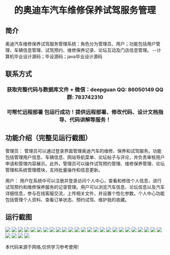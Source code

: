 <p><h1 align="center">的奥迪车汽车维修保养试驾服务管理</h1></p>

## 简介
奥迪汽车维修保养试驾服务管理系统：角色分为管理员、用户；功能包括用户管理、车辆信息管理、试驾预约、维修保养记录、论坛互动及门店信息管理。    --计算机毕业设计源码；毕设源码；java毕业设计源码


## 联系方式
<p><h3 align="center">获取完整代码与数据库文件 + 微信：deepguan QQ: 86050149 QQ群: 783742310</h3></p>
<p><h3 align="center">可帮忙远程部署 包运行成功！提供远程部署、修改代码、设计文档指导、代码讲解等服务！</h3></p>

## 功能介绍（完整见运行截图）
管理员： 管理员可以通过登录界面管理奥迪汽车的维修、保养和试驾服务。功能包括管理用户信息、车辆信息、网站导航菜单、论坛帖子与评论，并负责审核用户申请和管理内容展示。此外，管理员可以操作试驾预约管理、维修保养管理、论坛管理和系统管理模块，支持批量操作和信息更新。

用户： 用户在系统中可以注册并登录访问个人中心，查看和修改个人信息，进行试驾预约和维修保养服务的记录管理。用户可以浏览汽车信息、论坛信息以及汽车详细信息，参与在线客服交流，上传相关文件，并设置个性化参数。个人中心功能包括管理个人资料、查看订单状态、预约试驾、维护我的收藏。


## 运行截图
![](https://bs-1329754181.cos.ap-shanghai.myqcloud.com/ssm/AudiCarMaintenanceServiceManagement/img/001.jpg)
![](https://bs-1329754181.cos.ap-shanghai.myqcloud.com/ssm/AudiCarMaintenanceServiceManagement/img/002.jpg)
![](https://bs-1329754181.cos.ap-shanghai.myqcloud.com/ssm/AudiCarMaintenanceServiceManagement/img/003.jpg)
![](https://bs-1329754181.cos.ap-shanghai.myqcloud.com/ssm/AudiCarMaintenanceServiceManagement/img/004.jpg)
![](https://bs-1329754181.cos.ap-shanghai.myqcloud.com/ssm/AudiCarMaintenanceServiceManagement/img/005.jpg)
![](https://bs-1329754181.cos.ap-shanghai.myqcloud.com/ssm/AudiCarMaintenanceServiceManagement/img/006.jpg)
![](https://bs-1329754181.cos.ap-shanghai.myqcloud.com/ssm/AudiCarMaintenanceServiceManagement/img/007.jpg)
![](https://bs-1329754181.cos.ap-shanghai.myqcloud.com/ssm/AudiCarMaintenanceServiceManagement/img/008.jpg)
![](https://bs-1329754181.cos.ap-shanghai.myqcloud.com/ssm/AudiCarMaintenanceServiceManagement/img/009.jpg)
![](https://bs-1329754181.cos.ap-shanghai.myqcloud.com/ssm/AudiCarMaintenanceServiceManagement/img/010.jpg)
![](https://bs-1329754181.cos.ap-shanghai.myqcloud.com/ssm/AudiCarMaintenanceServiceManagement/img/011.jpg)
![](https://bs-1329754181.cos.ap-shanghai.myqcloud.com/ssm/AudiCarMaintenanceServiceManagement/img/012.jpg)
![](https://bs-1329754181.cos.ap-shanghai.myqcloud.com/ssm/AudiCarMaintenanceServiceManagement/img/013.jpg)
![](https://bs-1329754181.cos.ap-shanghai.myqcloud.com/ssm/AudiCarMaintenanceServiceManagement/img/014.jpg)
![](https://bs-1329754181.cos.ap-shanghai.myqcloud.com/ssm/AudiCarMaintenanceServiceManagement/img/015.jpg)
![](https://bs-1329754181.cos.ap-shanghai.myqcloud.com/ssm/AudiCarMaintenanceServiceManagement/img/016.jpg)
![](https://bs-1329754181.cos.ap-shanghai.myqcloud.com/ssm/AudiCarMaintenanceServiceManagement/img/017.jpg)
![](https://bs-1329754181.cos.ap-shanghai.myqcloud.com/ssm/AudiCarMaintenanceServiceManagement/img/018.jpg)
![](https://bs-1329754181.cos.ap-shanghai.myqcloud.com/ssm/AudiCarMaintenanceServiceManagement/img/019.jpg)
![](https://bs-1329754181.cos.ap-shanghai.myqcloud.com/ssm/AudiCarMaintenanceServiceManagement/img/020.jpg)
![](https://bs-1329754181.cos.ap-shanghai.myqcloud.com/ssm/AudiCarMaintenanceServiceManagement/img/021.jpg)
![](https://bs-1329754181.cos.ap-shanghai.myqcloud.com/ssm/AudiCarMaintenanceServiceManagement/img/022.jpg)
![](https://bs-1329754181.cos.ap-shanghai.myqcloud.com/ssm/AudiCarMaintenanceServiceManagement/img/023.jpg)
![](https://bs-1329754181.cos.ap-shanghai.myqcloud.com/ssm/AudiCarMaintenanceServiceManagement/img/024.jpg)
![](https://bs-1329754181.cos.ap-shanghai.myqcloud.com/ssm/AudiCarMaintenanceServiceManagement/img/025.jpg)
![](https://bs-1329754181.cos.ap-shanghai.myqcloud.com/ssm/AudiCarMaintenanceServiceManagement/img/026.jpg)
![](https://bs-1329754181.cos.ap-shanghai.myqcloud.com/ssm/AudiCarMaintenanceServiceManagement/img/027.jpg)
![](https://bs-1329754181.cos.ap-shanghai.myqcloud.com/ssm/AudiCarMaintenanceServiceManagement/img/028.jpg)
![](https://bs-1329754181.cos.ap-shanghai.myqcloud.com/ssm/AudiCarMaintenanceServiceManagement/img/029.jpg)

<p>本代码来源于网络,仅供学习参考使用!</p>
